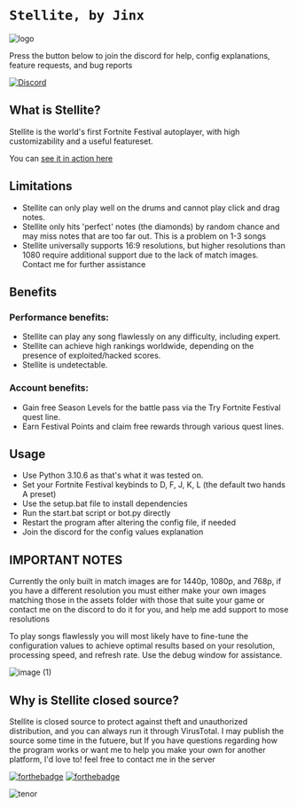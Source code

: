 # `Stellite, by Jinx`

![logo](https://github.com/JinxTheCatto/Stellite/assets/59938808/0933bfe3-dbf1-43c8-9c00-d4c168a66944)

Press the button below to join the discord for help, config explanations, feature requests, and bug reports

[![Discord](https://img.shields.io/discord/1203788041693429820?style=for-the-badge&color=7289da&logo=discord&logoColor=white)](https://discord.gg/bkWf3AqrEY)

## What is Stellite?
Stellite is the world's first Fortnite Festival autoplayer, with high customizability and a useful featureset.

You can [see it in action here](https://www.youtube.com/watch?v=2ho50fxCqPs)

## Limitations
- Stellite can only play well on the drums and cannot play click and drag notes.
- Stellite only hits 'perfect' notes (the diamonds) by random chance and may miss notes that are too far out. This is a problem on 1-3 songs
- Stellite universally supports 16:9 resolutions, but higher resolutions than 1080 require additional support due to the lack of match images. Contact me for further assistance

## Benefits
### Performance benefits:
- Stellite can play any song flawlessly on any difficulty, including expert.
- Stellite can achieve high rankings worldwide, depending on the presence of exploited/hacked scores.
- Stellite is undetectable.

### Account benefits:
- Gain free Season Levels for the battle pass via the Try Fortnite Festival quest line.
- Earn Festival Points and claim free rewards through various quest lines.

## Usage
- Use Python 3.10.6 as that's what it was tested on.
- Set your Fortnite Festival keybinds to D, F, J, K, L (the default two hands A preset)
- Use the setup.bat file to install dependencies
- Run the start.bat script or bot.py directly
- Restart the program after altering the config file, if needed
- Join the discord for the config values explanation

## IMPORTANT NOTES
Currently the only built in match images are for 1440p, 1080p, and 768p, if you have a different resolution you must either make your own images matching those in the assets folder with those that suite your game or contact me on the discord to do it for you, and help me add support to mose resolutions

To play songs flawlessly you will most likely have to fine-tune the configuration values to achieve optimal results based on your resolution, processing speed, and refresh rate. Use the debug window for assistance.

![image (1)](https://github.com/JinxTheCatto/Stellite/assets/59938808/48f38ccf-3072-41d3-b832-703070346735)

## Why is Stellite closed source?
Stellite is closed source to protect against theft and unauthorized distribution, and you can always run it through VirusTotal. I may publish the source some time in the futuere, but If you have questions regarding how the program works or want me to help you make your own for another platform, I'd love to! feel free to contact me in the server

[![forthebadge](https://forthebadge.com/images/badges/0-percent-optimized.svg)]([https://forthebadge.com](https://discord.gg/bkWf3AqrEY)) [![forthebadge](https://forthebadge.com/images/badges/ctrl-c-ctrl-v.svg)](https://discord.gg/bkWf3AqrEY)

![tenor](https://github.com/JinxTheCatto/Stellite/assets/59938808/f8d9a998-575e-4e94-baa3-dad5102d9f5e)
